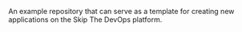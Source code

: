 An example repository that can serve as a template for creating new applications on the Skip The DevOps platform.